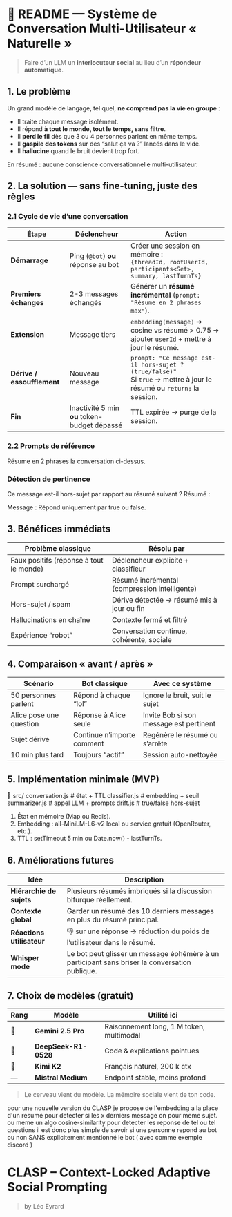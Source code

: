 # 🧠 README — Système de Conversation Multi-Utilisateur « Naturelle »
> Faire d’un LLM un **interlocuteur social** au lieu d’un **répondeur automatique**.

## 1. Le problème
Un grand modèle de langage, tel quel, **ne comprend pas la vie en groupe** :
- Il traite chaque message isolément.
- Il répond **à tout le monde, tout le temps, sans filtre**.
- Il **perd le fil** dès que 3 ou 4 personnes parlent en même temps.
- Il **gaspile des tokens** sur des “salut ça va ?” lancés dans le vide.
- Il **hallucine** quand le bruit devient trop fort.

En résumé : aucune conscience conversationnelle multi-utilisateur.


## 2. La solution — sans fine-tuning, juste des règles

### 2.1 Cycle de vie d’une conversation

| Étape                      | Déclencheur                                  | Action                                                                                                                  |
| -------------------------- | -------------------------------------------- | ----------------------------------------------------------------------------------------------------------------------- |
| **Démarrage**              | Ping (`@bot`) **ou** réponse au bot          | Créer une session en mémoire :<br>`{threadId, rootUserId, participants<Set>, summary, lastTurnTs}`                      |
| **Premiers échanges**      | 2-3 messages échangés                        | Générer un **résumé incrémental** (`prompt: "Résume en 2 phrases max"`).                                                |
| **Extension**              | Message tiers                                | `embedding(message)` ➜ cosine vs résumé > 0.75 ➜ ajouter `userId` + mettre à jour le résumé.                            |
| **Dérive / essoufflement** | Nouveau message                              | `prompt: "Ce message est-il hors-sujet ? (true/false)"`<br>Si `true` → mettre à jour le résumé ou `return;` la session. |
| **Fin**                    | Inactivité 5 min **ou** token-budget dépassé | TTL expirée → purge de la session.                                                                                      |


### 2.2 Prompts de référence
Résume en 2 phrases la conversation ci-dessus.

### Détection de pertinence
Ce message est-il hors-sujet par rapport au résumé suivant ?
Résumé : <summary>
Message : <text>
Répond uniquement par true ou false.


## 3. Bénéfices immédiats

| Problème classique                      | Résolu par                                    |
| --------------------------------------- | --------------------------------------------- |
| Faux positifs (réponse à tout le monde) | Déclencheur explicite + classifieur           |
| Prompt surchargé                        | Résumé incrémental (compression intelligente) |
| Hors-sujet / spam                       | Dérive détectée → résumé mis à jour ou fin    |
| Hallucinations en chaîne                | Contexte fermé et filtré                      |
| Expérience “robot”                      | Conversation continue, cohérente, sociale     |


## 4. Comparaison « avant / après »

| Scénario                | Bot classique              | Avec ce système                         |
| ----------------------- | -------------------------- | --------------------------------------- |
| 50 personnes parlent    | Répond à chaque “lol”      | Ignore le bruit, suit le sujet          |
| Alice pose une question | Réponse à Alice seule      | Invite Bob si son message est pertinent |
| Sujet dérive            | Continue n’importe comment | Regénère le résumé ou s’arrête          |
| 10 min plus tard        | Toujours “actif”           | Session auto-nettoyée                   |


## 5. Implémentation minimale (MVP)

📁 src/
   conversation.js       # état + TTL
   classifier.js         # embedding + seuil
   summarizer.js         # appel LLM + prompts
   drift.js              # true/false hors-sujet

1. État en mémoire (Map ou Redis).
2. Embedding : all-MiniLM-L6-v2 local ou service gratuit (OpenRouter, etc.).
3. TTL : setTimeout 5 min ou Date.now() - lastTurnTs.


## 6. Améliorations futures

| Idée                      | Description                                                                                    |
| ------------------------- | ---------------------------------------------------------------------------------------------- |
| **Hiérarchie de sujets**  | Plusieurs résumés imbriqués si la discussion bifurque réellement.                              |
| **Contexte global**       | Garder un résumé des 10 derniers messages en plus du résumé principal.                         |
| **Réactions utilisateur** | 👎 sur une réponse → réduction du poids de l’utilisateur dans le résumé.                       |
| **Whisper mode**          | Le bot peut glisser un message éphémère à un participant sans briser la conversation publique. |


## 7. Choix de modèles (gratuit)

| Rang | Modèle               | Utilité ici                              |
| ---- | -------------------- | ---------------------------------------- |
| 🥇   | **Gemini 2.5 Pro**   | Raisonnement long, 1 M token, multimodal |
| 🥈   | **DeepSeek-R1-0528** | Code & explications pointues             |
| 🥉   | **Kimi K2**          | Français naturel, 200 k ctx              |
| —    | **Mistral Medium**   | Endpoint stable, moins profond           |

> Le cerveau vient du modèle.
> La mémoire sociale vient de ton code.

pour une nouvelle version du CLASP je propose de l'embedding a la place d'un resumé pour detecter si les x derniers message on pour meme sujet.
ou meme un algo cosine-similarity pour detecter les reponse de tel ou tel questions il est donc plus simple de savoir si une personne repond au bot ou non SANS explicitement mentionné le bot ( avec comme exemple discord )

# CLASP – Context-Locked Adaptive Social Prompting
> by Léo Eyrard
